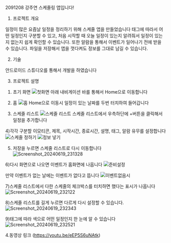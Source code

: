 2091208 강주연 스케줄링 앱입니다!


1. 프로젝트 개요

일정이 많은 요즘날 일정을 정리하기 위해 스케줄 앱을 만들었습니다
태그에 따라서 어떤 일정인지 구분할 수 있고, 
처음 시작할 때 오늘 일정이 있는지 알려줘서 일정이 있는지 없는지 쉽게 확인할 수 있습니다.
또한 알람을 통해서 이벤트가 일어나기 전에 받을 수 있습니다.
파일을 저장해서 앱을 껏다켜도 정보를 그대로 남길 수 있습니다.

2. 기술

안드로이드 스튜디오를 통해서 개발을 하였습니다

3. 프로젝트 설명
1) 초기 화면
![첫화면](https://github.com/juyeon0514/Android_Programming_Final/assets/73096018/ef131c2f-bbd7-415b-8473-e4190a0f0153)
아래 내비게이션 바를 통해서 Home으로 이동합니다

2) 홈
![홈](https://github.com/juyeon0514/Android_Programming_Final/assets/73096018/ed882443-1687-4f5c-a175-46e9c248ff56)
Home으로 이동시 일정이 있는 날짜를 두번 터치하여 들어갑니다

3) 스케줄 리스트
![스케줄 리스트](https://github.com/juyeon0514/Android_Programming_Final/assets/73096018/675571ee-6e50-4978-be23-b1bbd1953422)
스케줄 리스트에서 우측하단에 +버튼을 클릭해서 일정을 추가합니다

4)각각 구분할 이모티콘, 제목, 시작시간, 종료시간, 설명, 태그, 알람 유무를 설정합니다
![스케줄 정하기](https://github.com/juyeon0514/Android_Programming_Final/assets/73096018/9e970ae8-6416-482d-9303-e692a15be023)
![정보 넣기](https://github.com/juyeon0514/Android_Programming_Final/assets/73096018/bbcfb482-703e-49a8-b919-b371d136844d)

5) 저장을 누르면 스케줄 리스트로 다시 이동합니다
![Screenshot_20240619_231328](https://github.com/juyeon0514/Android_Programming_Final/assets/73096018/0d91d796-3798-4361-8c9b-fa98b9b3867a)

6)다시 화면으로 나오면 이벤트가 홈화면에 나옵니다
![준비설정](https://github.com/juyeon0514/Android_Programming_Final/assets/73096018/45001657-bdd8-4526-9ac3-0d20e5b57449)

만약 이벤트가 없는 날에는 이벤트가 없다고 뜹니다
![이벤트없음시](https://github.com/juyeon0514/Android_Programming_Final/assets/73096018/621666cc-458a-4e8a-b245-21ae1cfed959)

7)스케줄 리스트에서 다한 스케줄의 체크박스를 터치하면 했다는 표시가 나옵니다
![Screenshot_20240619_232122](https://github.com/juyeon0514/Android_Programming_Final/assets/73096018/ea42a66a-dc52-4c29-b965-a6230e88bb98)

8)스케줄 리스트를 길게 누르면 다르게 다시 설정할 수 있습니다.
![Screenshot_20240619_232343](https://github.com/juyeon0514/Android_Programming_Final/assets/73096018/443a3db6-e357-4f97-ae6c-2138f45b40c4)

9)태그에 따라 색으로 어떤 일정인지 한 눈에 알 수 있습니다
![Screenshot_20240619_232521](https://github.com/juyeon0514/Android_Programming_Final/assets/73096018/d9fffbec-b0eb-45bf-bd5d-77d714640ecd)

4.동영상 링크
(https://youtu.be/eEP5S6uNAtk)

